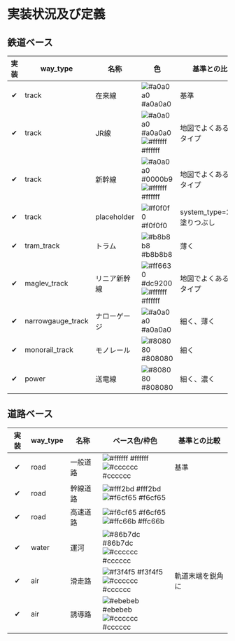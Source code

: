 # 実装状況及び定義

## 鉄道ベース
|実装|way_type|名称|色|基準との比較|
|:---:|---|---|---|---|
|✔|track|在来線|![#a0a0a0](https://via.placeholder.com/15/a0a0a0?text=+) #a0a0a0|基準|
|✔|track|JR線|![#a0a0a0](https://via.placeholder.com/15/a0a0a0?text=+) #a0a0a0<br>![#ffffff](https://via.placeholder.com/15/ffffff?text=+) #ffffff|地図でよくあるJR線タイプ|
|✔|track|新幹線|![#a0a0a0](https://via.placeholder.com/15/0000b9?text=+) #0000b9<br>![#ffffff](https://via.placeholder.com/15/ffffff?text=+) #ffffff|地図でよくあるJR線タイプ|
|✔|track|placeholder|![#f0f0f0](https://via.placeholder.com/15/f0f0f0?text=+) #f0f0f0|system_type=255、塗りつぶし|
|✔|tram_track|トラム|![#b8b8b8](https://via.placeholder.com/15/b8b8b8?text=+) #b8b8b8|薄く|
|✔|maglev_track|リニア新幹線|![#ff6630](https://via.placeholder.com/15/dc9200?text=+) #dc9200<br>![#ffffff](https://via.placeholder.com/15/ffffff?text=+) #ffffff|地図でよくあるJR線タイプ|
|✔|narrowgauge_track|ナローゲージ|![#a0a0a0](https://via.placeholder.com/15/a0a0a0?text=+) #a0a0a0|細く、薄く|
|✔|monorail_track|モノレール|![#808080](https://via.placeholder.com/15/808080?text=+) #808080|細く|
|✔|power|送電線|![#808080](https://via.placeholder.com/15/808080?text=+) #808080|細く、濃く|

## 道路ベース

|実装|way_type|名称|ベース色/枠色|基準との比較|
|:---:|---|---|---|---|
|✔|road|一般道路|![#ffffff](https://via.placeholder.com/15/ffffff?text=+) #ffffff<br>![#cccccc](https://via.placeholder.com/15/cccccc?text=+) #cccccc|基準|
|✔|road|幹線道路|![#fff2bd](https://via.placeholder.com/15/fff2bd?text=+) #fff2bd<br>![#f6cf65](https://via.placeholder.com/15/f6cf65?text=+) #f6cf65||
|✔|road|高速道路|![#f6cf65](https://via.placeholder.com/15/f6cf65?text=+) #f6cf65<br>![#ffc66b](https://via.placeholder.com/15/ffc66b?text=+) #ffc66b||
|✔|water|運河|![#86b7dc](https://via.placeholder.com/15/86b7dc?text=+) #86b7dc<br>![#cccccc](https://via.placeholder.com/15/cccccc?text=+) #cccccc||
|✔|air|滑走路|![#f3f4f5](https://via.placeholder.com/15/f3f4f5?text=+) #f3f4f5<br>![#cccccc](https://via.placeholder.com/15/cccccc?text=+) #cccccc|軌道末端を鋭角に|
|✔|air|誘導路|![#ebebeb](https://via.placeholder.com/15/ebebeb?text=+) #ebebeb<br>![#cccccc](https://via.placeholder.com/15/cccccc?text=+) #cccccc||
